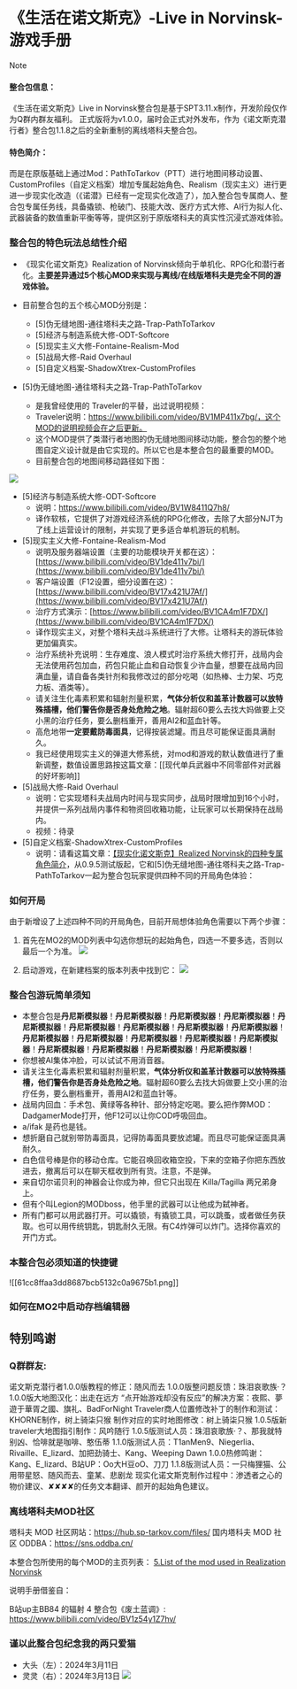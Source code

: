 
# 《生活在诺文斯克》-Live in Norvinsk-游戏手册

> [!NOTE]
> #### 整合包信息：
> 《生活在诺文斯克》Live in Norvinsk整合包是基于SPT3.11.x制作，开发阶段仅作为Q群内群友福利。
> 正式版将为v1.0.0，届时会正式对外发布，作为《诺文斯克潜行者》整合包1.1.8之后的全新重制的离线塔科夫整合包。
> 
> #### **特色简介**：
> 
> 而是在原版基础上通过Mod：PathToTarkov（PTT）进行地图间移动设置、CustomProfiles（自定义档案）增加专属起始角色、Realism（现实主义）进行更进一步现实化改造（《诺潜》已经有一定现实化改造了），加入整合包专属商人、整合包专属任务线，具备撬锁、枪破门、技能大改、医疗方式大修、AI行为拟人化、武器装备的数值重新平衡等等，提供区别于原版塔科夫的真实性沉浸式游戏体验。

### 整合包的特色玩法总结性介绍

- 《现实化诺文斯克》Realization of Norvinsk倾向于单机化、RPG化和潜行者化。**主要差异通过5个核心MOD来实现与离线/在线版塔科夫是完全不同的游戏体验。**

- 目前整合包的五个核心MOD分别是：
	- [5]伪无缝地图-通往塔科夫之路-Trap-PathToTarkov
	- [5]经济与制造系统大修-ODT-Softcore
	- [5]现实主义大修-Fontaine-Realism-Mod
	- [5]战局大修-Raid Overhaul
	- [5]自定义档案-ShadowXtrex-CustomProfiles
- [5]伪无缝地图-通往塔科夫之路-Trap-PathToTarkov
	- 是我曾经使用的 Traveler的平替，出过说明视频：
	- Traveler说明：https://www.bilibili.com/video/BV1MP411x7bg/，这个MOD的说明视频会在之后更新。
	- 这个MOD提供了类潜行者地图的伪无缝地图间移动功能，整合包的整个地图自定义设计就是由它实现的。所以它也是本整合包的最重要的MOD。
	- 目前整合包的地图间移动路径如下图：

![](assets/Pasted%20image%2020240930210629.png)

- [5]经济与制造系统大修-ODT-Softcore
	- 说明：https://www.bilibili.com/video/BV1W8411Q7h8/
	- 译作软核，它提供了对游戏经济系统的RPG化修改，去除了大部分NJT为了线上运营设计的限制，并实现了更多适合单机游玩的机制。
- [5]现实主义大修-Fontaine-Realism-Mod
	- 说明及服务器端设置（主要的功能模块开关都在这）：[https://www.bilibili.com/video/BV1de411v7bi/](https://www.bilibili.com/video/BV1de411v7bi/)
	- 客户端设置（F12设置，细分设置在这）：[https://www.bilibili.com/video/BV17x421U7Af/](https://www.bilibili.com/video/BV17x421U7Af/)
	- 治疗方式演示：[https://www.bilibili.com/video/BV1CA4m1F7DX/](https://www.bilibili.com/video/BV1CA4m1F7DX/)
	- 译作现实主义，对整个塔科夫战斗系统进行了大修。让塔科夫的游玩体验更加偏真实。
	- 治疗系统补充说明：生存难度、浪人模式时治疗系统大修打开，战局内会无法使用药包加血，药包只能止血和自动恢复少许血量，想要在战局内回满血量，请自备各类针剂和我修改过的部分吃喝（如热棒、士力架、巧克力板、酒类等）。
	- 请关注生化毒素积累和辐射剂量积累，**气体分析仪和盖革计数器可以放特殊插槽，他们警告你是否身处危险之地**。辐射超60要么去找大妈做要上交小黑的治疗任务，要么删档重开，善用AI2和蓝血针等。
	- 高危地带**一定要戴防毒面具**，记得按装滤罐。而且尽可能保证面具满耐久。
	- 我已经使用现实主义的弹道大修系统，对mod和游戏的默认数值进行了重新调整，数值设置思路按这篇文章：[[现代单兵武器中不同零部件对武器的好坏影响]]
- [5]战局大修-Raid Overhaul
	- 说明：它实现塔科夫战局内时间与现实同步，战局时限增加到16个小时，并提供一系列战局内事件和物资回收箱功能，让玩家可以长期保持在战局内。
	- 视频：待录
- [5]自定义档案-ShadowXtrex-CustomProfiles
	- 说明：请看这篇文章：[【现实化诺文斯克】Realized Norvinsk的四种专属角色简介](【现实化诺文斯克】Realized%20Norvinsk的四种专属角色简介.md)，从0.9.5测试版起，它和[5]伪无缝地图-通往塔科夫之路-Trap-PathToTarkov一起为整合包玩家提供四种不同的开局角色体验：
### 如何开局

由于新增设了上述四种不同的开局角色，目前开局想体验角色需要以下两个步骤：
1. 首先在MO2的MOD列表中勾选你想玩的起始角色，四选一不要多选，否则以最后一个为准。
![](assets/Pasted%20image%2020240930215023.png)

2. 启动游戏，在新建档案的版本列表中找到它：
![](assets/Pasted%20image%2020240930215751.png)

### 整合包游玩简单须知

- 本整合包是**丹尼斯模拟器**！**丹尼斯模拟器**！**丹尼斯模拟器**！**丹尼斯模拟器**！**丹尼斯模拟器**！**丹尼斯模拟器**！**丹尼斯模拟器**！**丹尼斯模拟器**！**丹尼斯模拟器**！**丹尼斯模拟器**！**丹尼斯模拟器**！**丹尼斯模拟器**！**丹尼斯模拟器**！**丹尼斯模拟器**！**丹尼斯模拟器**！**丹尼斯模拟器**！**丹尼斯模拟器**！**丹尼斯模拟器**！
- 你想被AI集体冲脸，可以试试不用消音器。
- 请关注生化毒素积累和辐射剂量积累，**气体分析仪和盖革计数器可以放特殊插槽，他们警告你是否身处危险之地**。辐射超60要么去找大妈做要上交小黑的治疗任务，要么删档重开，善用AI2和蓝血针等。
- 战局内回血：手术包、黄绿等各种针、部分特定吃喝。要么把作弊MOD：DadgamerMode打开，他F12可以让你COD呼吸回血。
- a/ifak 是药也是钱。
- 想折磨自己就别带防毒面具，记得防毒面具要放滤罐。而且尽可能保证面具满耐久。
- 白色信号棒是你的移动仓库。它能召唤回收箱空投，下来的空箱子你把东西放进去，撤离后可以在聊天框收到所有货。注意，不是弹。
- 来自切尔诺贝利的神器会让你成为神，但它只出现在 Killa/Tagilla 两兄弟身上。
- 但有个叫Legion的MODboss，他手里的武器可以让他成为弑神者。
- 所有门都可以用武器打开。可以撬锁，有撬锁工具，可以跳蚤，或者做任务获取。也可以用传统钥匙，钥匙耐久无限。有C4炸弹可以炸门。选择你喜欢的开门方式。

### 本整合包必须知道的快捷键

![[61cc8ffaa3dd8687bcb5132c0a9675b1.png]]
### 如何在MO2中启动存档编辑器




## 特别鸣谢

### **Q群群友:**
诺文斯克潜行者1.0.0版教程的修正：随风而去
1.0.0版整问题反馈：珠泪哀歌族·？
1.0.0版大地图汉化：出走在远方
“点开始游戏却没有反应”的解决方案：夜熙、夢遊于華胥之國、旗礼、BadForNight
Traveler商人位置修改补丁的制作和测试：KHORNE制作，树上骑柒只猴
制作对应的实时地图修改：树上骑柒只猴
1.0.5版新traveler大地图指引制作：风吟随行
1.0.5版测试人员：珠泪哀歌族·？、那我就特别凶、恰啡就是咖啡、憨伍蒂
1.1.0版测试人员：T1anMen9、Niegerlia、Rivaille、E_lizard、加把劲骑士、Kang、Weeping Dawn
1.0.0热修鸣谢：Kang、E_lizard、B站UP：Oo大H豆oO、刀刀
1.1.8版测试人员：一只梅狸猫、公用带星怒、随风而去、童某、悲剧龙
现实化诺文斯克制作过程中：渗透者之心的物价建议、✘✘✘✘的任务文本翻译、颜开的起始角色建议。

### 离线塔科夫MOD社区
塔科夫 MOD 社区网站：https://hub.sp-tarkov.com/files/
国内塔科夫 MOD 社区 ODDBA：https://sns.oddba.cn/

本整合包所使用的每个MOD的主页列表：
[5.List of the mod used in Realization Norvinsk](../{0}ModPack%20Download/5.List%20of%20the%20mod%20used%20in%20Realization%20Norvinsk.md)

说明手册借鉴自：

B站up主BB84 的辐射 4 整合包《废土蓝调》:
https://www.bilibili.com/video/BV1z54y1Z7hv/

### 谨以此整合包纪念我的两只爱猫

- 大头（左）：2024年3月11日
- 灵灵（右）：2024年3月13日
![](assets/Pasted%20image%2020240930211216.png)
